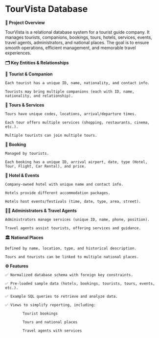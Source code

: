 # TourVista Database

**📌 Project Overview**

TourVista is a relational database system for a tourist guide company.
It manages tourists, companions, bookings, tours, hotels, services, events, travel agents, administrators, and national places.
The goal is to ensure smooth operations, efficient management, and memorable travel experiences.

**🗂 Key Entities & Relationships**

**🧍 Tourist & Companion**

    Each tourist has a unique ID, name, nationality, and contact info.
    
    Tourists may bring multiple companions (each with ID, name, nationality, and relationship).

**🚌 Tours & Services**

    Tours have unique codes, locations, arrival/departure times.
    
    Each tour offers multiple services (shopping, restaurants, cinema, etc.).
    
    Multiple tourists can join multiple tours.

**📑 Booking**

    Managed by tourists.
    
    Each booking has a unique ID, arrival airport, date, type (Hotel, Tour, Flight, Car Rental), and price.

**🏨 Hotel & Events**

    Company-owned hotel with unique name and contact info.
    
    Hotels provide different accommodation packages.
    
    Hotels host events/festivals (time, date, type, area, street).

**👨‍💼 Administrators & Travel Agents**

    Administrators manage services (unique ID, name, phone, position).
    
    Travel agents assist tourists, offering services and guidance.

**🏛 National Places**
    
    Defined by name, location, type, and historical description.
    
    Tours and tourists can be linked to multiple national places.

**⚙️ Features**

    ✅ Normalized database schema with foreign key constraints.
    
    ✅ Pre-loaded sample data (hotels, bookings, tourists, tours, events, etc.).
    
    ✅ Example SQL queries to retrieve and analyze data.
    
    ✅ Views to simplify reporting, including:
    
            Tourist bookings
            
            Tours and national places
            
            Travel agents with services
